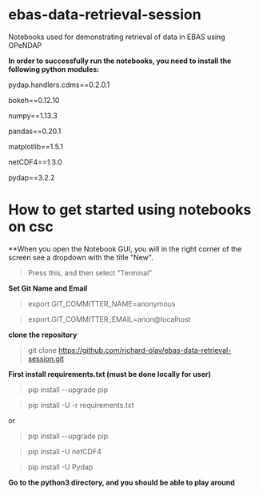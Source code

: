 # ebas-data-retrieval-session
Notebooks used for demonstrating retrieval of data in EBAS using OPeNDAP

**In order to successfully run the notebooks, you need to install the following python modules:**

pydap.handlers.cdms==0.2.0.1

bokeh==0.12.10

numpy==1.13.3

pandas==0.20.1

matplotlib==1.5.1

netCDF4==1.3.0

pydap==3.2.2

# How to get started using notebooks on csc

**When you open the Notebook GUI, you will in the right corner of the screen see a dropdown with the title "New".
> Press this, and then select "Terminal"

**Set Git Name and Email**
>export GIT_COMMITTER_NAME=anonymous

>export GIT_COMMITTER_EMAIL=anon@localhost

**clone the repository**
> git clone https://github.com/richard-olav/ebas-data-retrieval-session.git

**First install requirements.txt (must be done locally for user)**
> pip install --upgrade pip

> pip install -U -r requirements.txt

or

> pip install --upgrade pip

> pip install -U netCDF4

> pip install -U Pydap

**Go to the python3 directory, and you should be able to play around**
